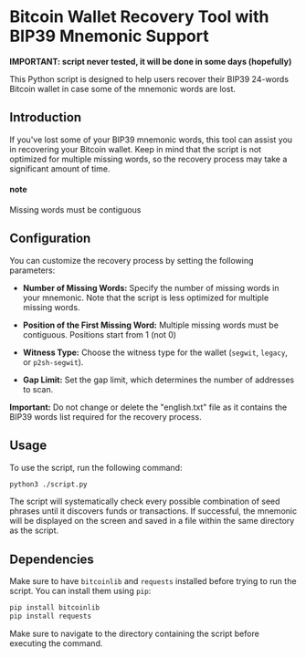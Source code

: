 # Bitcoin Wallet Recovery Tool with BIP39 Mnemonic Support

**IMPORTANT: script never tested, it will be done in some days (hopefully)**

This Python script is designed to help users recover their BIP39 24-words Bitcoin wallet in case some of the mnemonic words are lost.

## Introduction

If you've lost some of your BIP39 mnemonic words, this tool can assist you in recovering your Bitcoin wallet. 
Keep in mind that the script is not optimized for multiple missing words, so the recovery process may take a significant amount of time.

#### note

Missing words must be contiguous

## Configuration

You can customize the recovery process by setting the following parameters:

- **Number of Missing Words:** Specify the number of missing words in your mnemonic. Note that the script is less optimized for multiple missing words.

- **Position of the First Missing Word:** Multiple missing words must be contiguous. Positions start from 1 (not 0)

- **Witness Type:** Choose the witness type for the wallet (`segwit`, `legacy`, or `p2sh-segwit`).

- **Gap Limit:** Set the gap limit, which determines the number of addresses to scan.

**Important:** Do not change or delete the "english.txt" file as it contains the BIP39 words list required for the recovery process.

## Usage

To use the script, run the following command:

```bash
python3 ./script.py
```
The script will systematically check every possible combination of seed phrases until it discovers funds or transactions. 
If successful, the mnemonic will be displayed on the screen and saved in a file within the same directory as the script.

## Dependencies

Make sure to have `bitcoinlib` and `requests` installed before trying to run the script.
You can install them using `pip`:
```bash
pip install bitcoinlib
pip install requests
```
Make sure to navigate to the directory containing the script before executing the command.
